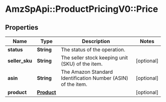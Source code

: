# AmzSpApi::ProductPricingV0::Price

## Properties
Name | Type | Description | Notes
------------ | ------------- | ------------- | -------------
**status** | **String** | The status of the operation. | 
**seller_sku** | **String** | The seller stock keeping unit (SKU) of the item. | [optional] 
**asin** | **String** | The Amazon Standard Identification Number (ASIN) of the item. | [optional] 
**product** | [**Product**](Product.md) |  | [optional] 

